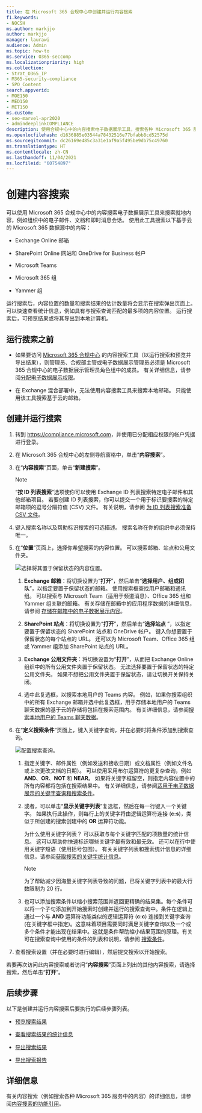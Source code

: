 ```yaml
---
title: 在 Microsoft 365 合规中心中创建并运行内容搜索
f1.keywords:
- NOCSH
ms.author: markjjo
author: markjjo
manager: laurawi
audience: Admin
ms.topic: how-to
ms.service: O365-seccomp
ms.localizationpriority: high
ms.collection:
- Strat_O365_IP
- M365-security-compliance
- SPO_Content
search.appverid:
- MOE150
- MED150
- MET150
ms.custom:
- seo-marvel-apr2020
- admindeeplinkCOMPLIANCE
description: 使用合规中心中的内容搜索电子数据展示工具，搜索各种 Microsoft 365 服务中的内容。
ms.openlocfilehash: d1636885e03544a78432516e77bfabb8cd52575d
ms.sourcegitcommit: dc26169e485c3a31e1af9a5f495be9db75c49760
ms.translationtype: HT
ms.contentlocale: zh-CN
ms.lasthandoff: 11/04/2021
ms.locfileid: "60754897"
---
```

# <a name="create-a-content-search"></a>创建内容搜索

可以使用 Microsoft 365 合规中心中的内容搜索电子数据展示工具来搜索就地内容，例如组织中的电子邮件、文档和即时消息会话。 使用此工具搜索以下基于云的 Microsoft 365 数据源中的内容：
  
- Exchange Online 邮箱

- SharePoint Online 网站和 OneDrive for Business 帐户

- Microsoft Teams

- Microsoft 365 组

- Yammer 组

运行搜索后，内容位置的数量和搜索结果的估计数量将会显示在搜索弹出页面上。 可以快速查看统计信息，例如具有与搜索查询匹配的最多项的内容位置。 运行搜索后，可预览结果或将其导出到本地计算机。

## <a name="before-you-run-a-search"></a>运行搜索之前

- 如果要访问 <a href="https://go.microsoft.com/fwlink/p/?linkid=2077149" target="_blank">Microsoft 365 合规中心</a> 的内容搜索工具（以运行搜索和预览并导出结果），则管理员、合规部主管或电子数据展示管理员必须是 Microsoft 365 合规中心的电子数据展示管理员角色组中的成员。 有关详细信息，请参阅[分配电子数据展示权限](assign-ediscovery-permissions.md)。

- 在 Exchange 混合部署中，无法使用内容搜索工具来搜索本地邮箱。 只能使用该工具搜索基于云的邮箱。

## <a name="create-and-run-a-search"></a>创建并运行搜索
  
1. 转到 <https://compliance.microsoft.com>，并使用已分配相应权限的帐户凭据进行登录。

2. 在 Microsoft 365 合规中心的左侧导航窗格中，单击“**内容搜索**”。

3. 在“**内容搜索**”页面，单击“**新建搜索**”。

   > [!NOTE]
   > “**按 ID 列表搜索**”选项使你可以使用 Exchange ID 列表搜索特定电子邮件和其他邮箱项目。 若要创建 ID 列表搜索，你可以提交一个用于标识要搜索的特定邮箱项的逗号分隔符值 (CSV) 文件。 有关说明，请参阅 [为 ID 列表搜索准备 CSV 文件](csv-file-for-an-id-list-content-search.md)。

4. 键入搜索名称以及帮助标识搜索的可选描述。 搜索名称在你的组织中必须保持唯一。

5. 在“**位置**”页面上，选择你希望搜索的内容位置。 可以搜索邮箱、站点和公用文件夹。

    ![选择将其置于保留状态的内容位置。](../media/ContentSearchLocations.png)
  
   1. **Exchange 邮箱**：将切换设置为“**打开**”，然后单击“**选择用户、组或团队**”，以指定要置于保留状态的邮箱。 使用搜索框查找用户邮箱和通讯组。 可以搜索与 Microsoft Team（适用于频道消息）、Office 365 组和 Yammer 组关联的邮箱。 有关存储在邮箱中的应用程序数据的详细信息，请参阅 [存储在邮箱中的电子数据展示内容](what-is-stored-in-exo-mailbox.md)。

   2. **SharePoint 站点**：将切换设置为“**打开**”，然后单击“**选择站点** ”，以指定要置于保留状态的 SharePoint 站点和 OneDrive 帐户。 键入你想要置于保留状态的每个站点的 URL。 还可以为 Microsoft Team、Office 365 组或 Yammer 组添加 SharePoint 站点的 URL。
  
   3. **Exchange 公用文件夹**：将切换设置为“**打开**”，从而把 Exchange Online 组织中的所有公用文件夹置于保留状态。 无法选择要置于保留状态的特定公用文件夹。 如果不想把公用文件夹置于保留状态，请让切换开关保持关闭。
  
   4. 选中此复选框，以搜索本地用户的 Teams 内容。 例如，如果你搜索组织中的所有 Exchange 邮箱并选中此复选框，用于存储本地用户的 Teams 聊天数据的基于云的存储将包括在搜索范围内。 有关详细信息，请参阅[搜索本地用户的 Teams 聊天数据](search-cloud-based-mailboxes-for-on-premises-users.md)。

6. 在“**定义搜索条件**”页面上，键入关键字查询，并在必要时将条件添加到搜索查询。

   ![配置搜索查询。](../media/ContentSearchQuery.png)

   1. 指定关键字、邮件属性（例如发送和接收日期）或文档属性（例如文件名或上次更改文档的日期）。 可以使用采用布尔运算符的更复杂查询，例如 **AND**、**OR**、**NOT** 和 **NEAR**。 如果将关键字框留空，则指定内容位置中的所有内容都将包括在搜索结果中。 有关详细信息，请参阅[适用于电子数据展示的关键字查询和搜索条件](keyword-queries-and-search-conditions.md)。

   2. 或者，可以单击“**显示关键字列表**”复选框，然后在每一行键入一个关键字。 如果执行此操作，则每行上的关键字将由逻辑运算符连接 (**c:s**)，类似于所创建的搜索创建中的 **OR** 运算符功能。

      为什么使用关键字列表？ 可以获取与每个关键字匹配的项数量的统计信息。 这可以帮助你快速标识哪些关键字最有效和最无效。 还可以在行中使用关键字短语（使用括号包围）。 有关关键字列表和搜索统计信息的详细信息，请参阅[获取搜索的关键字统计信息](view-keyword-statistics-for-content-search.md#get-keyword-statistics-for-searches)。

      > [!NOTE]
      > 为了帮助减少因海量关键字列表导致的问题，已将关键字列表中的最大行数限制为 20 行。

   3. 也可以添加搜索条件以缩小搜索范围并返回更精确的结果集。每个条件可以将一个子句添加到开始搜索时创建并运行的搜索查询中。条件在逻辑上通过一个与 **AND** 运算符功能类似的逻辑运算符 (**c:c**) 连接到关键字查询 (在关键字框中指定)。这意味着项目需要同时满足关键字查询以及一个或多个条件才能出现在结果中。这就是条件帮助缩小结果范围的原理。有关可在搜索查询中使用的条件的列表和说明，请参阅 [搜索条件](keyword-queries-and-search-conditions.md#search-conditions)。

7. 查看搜索设置（并在必要时进行编辑），然后提交搜索以开始搜索。
  
若要再次访问此内容搜索或者访问“**内容搜索**”页面上列出的其他内容搜索，请选择搜索，然后单击“**打开**”。

## <a name="next-steps"></a>后续步骤

以下是创建并运行内容搜索后要执行的后续步骤列表。

- [预览搜索结果](preview-ediscovery-search-results.md)

- [查看搜索结果的统计信息](view-keyword-statistics-for-content-search.md)

- [导出搜索结果](export-search-results.md)

- [导出搜索报告](export-a-content-search-report.md)

## <a name="more-information"></a>详细信息

有关内容搜索（例如搜索各种 Microsoft 365 服务中的内容）的详细信息，请参阅[内容搜索的功能引用](content-search-reference.md)。
